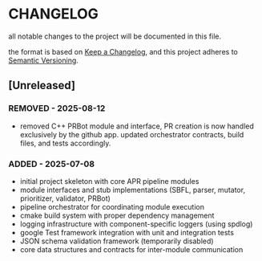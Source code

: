 # CHANGELOG

all notable changes to the project will be documented in this file.

the format is based on [Keep a Changelog](https://keepachangelog.com/en/1.0.0/),
and this project adheres to [Semantic Versioning](https://semver.org/spec/v2.0.0.html).

## [Unreleased]

### REMOVED - 2025-08-12
- removed C++ PRBot module and interface, PR creation is now handled exclusively by the github app. updated orchestrator contracts, build files, and tests accordingly.

### ADDED - 2025-07-08
- initial project skeleton with core APR pipeline modules
- module interfaces and stub implementations (SBFL, parser, mutator, prioritizer, validator, PRBot)
- pipeline orchestrator for coordinating module execution
- cmake build system with proper dependency management
- logging infrastructure with component-specific loggers (using spdlog)
- google Test framework integration with unit and integration tests
- JSON schema validation framework (temporarily disabled)
- core data structures and contracts for inter-module communication
